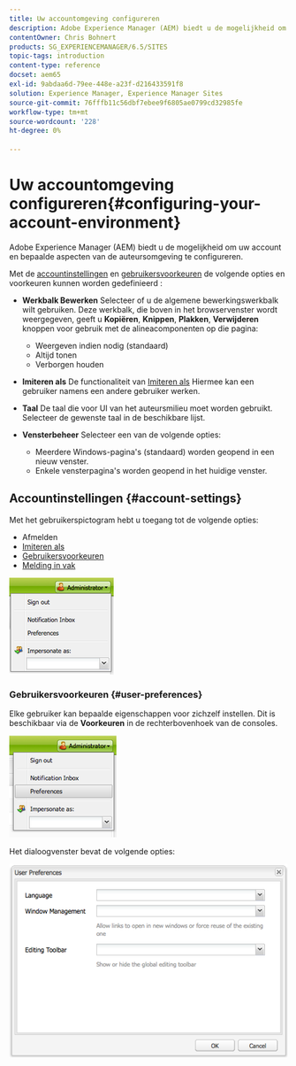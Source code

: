 ```yaml
---
title: Uw accountomgeving configureren
description: Adobe Experience Manager (AEM) biedt u de mogelijkheid om uw account en bepaalde aspecten van de auteursomgeving te configureren.
contentOwner: Chris Bohnert
products: SG_EXPERIENCEMANAGER/6.5/SITES
topic-tags: introduction
content-type: reference
docset: aem65
exl-id: 9abdaa6d-79ee-448e-a23f-d216433591f8
solution: Experience Manager, Experience Manager Sites
source-git-commit: 76fffb11c56dbf7ebee9f6805ae0799cd32985fe
workflow-type: tm+mt
source-wordcount: '228'
ht-degree: 0%

---
```


# Uw accountomgeving configureren{#configuring-your-account-environment}

Adobe Experience Manager (AEM) biedt u de mogelijkheid om uw account en bepaalde aspecten van de auteursomgeving te configureren.

Met de [accountinstellingen](#account-settings) en [gebruikersvoorkeuren](#user-preferences) de volgende opties en voorkeuren kunnen worden gedefinieerd :

* **Werkbalk Bewerken**
Selecteer of u de algemene bewerkingswerkbalk wilt gebruiken. Deze werkbalk, die boven in het browservenster wordt weergegeven, geeft u **Kopiëren**, **Knippen**, **Plakken**, **Verwijderen** knoppen voor gebruik met de alineacomponenten op die pagina:

   * Weergeven indien nodig (standaard)
   * Altijd tonen
   * Verborgen houden

* **Imiteren als**
De functionaliteit van [Imiteren als](/help/sites-administering/security.md#impersonating-another-user) Hiermee kan een gebruiker namens een andere gebruiker werken.

* **Taal**
De taal die voor UI van het auteursmilieu moet worden gebruikt. Selecteer de gewenste taal in de beschikbare lijst.

* **Vensterbeheer**
Selecteer een van de volgende opties:

   * Meerdere Windows-pagina&#39;s (standaard) worden geopend in een nieuw venster.
   * Enkele vensterpagina&#39;s worden geopend in het huidige venster.

## Accountinstellingen {#account-settings}

Met het gebruikerspictogram hebt u toegang tot de volgende opties:

* Afmelden
* [Imiteren als](/help/sites-administering/security.md#impersonating-another-user)
* [Gebruikersvoorkeuren](#user-preferences)
* [Melding in vak](/help/sites-classic-ui-authoring/author-env-inbox.md)

![chlimage_1-122](assets/chlimage_1-122.png)

### Gebruikersvoorkeuren {#user-preferences}

Elke gebruiker kan bepaalde eigenschappen voor zichzelf instellen. Dit is beschikbaar via de **Voorkeuren** in de rechterbovenhoek van de consoles.

![screen_shot_2012-02-08at105033am](assets/screen_shot_2012-02-08at105033am.png)

Het dialoogvenster bevat de volgende opties:

![chlimage_1-123](assets/chlimage_1-123.png)
